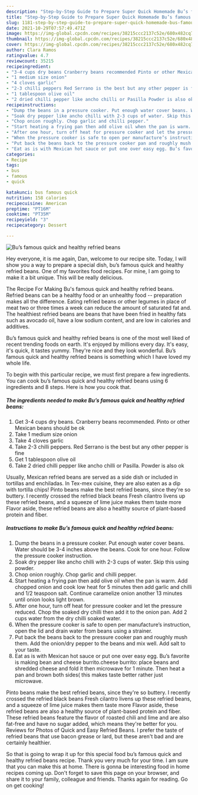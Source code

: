 ```yaml
---
description: "Step-by-Step Guide to Prepare Super Quick Homemade Bu’s famous quick and healthy refried beans"
title: "Step-by-Step Guide to Prepare Super Quick Homemade Bu’s famous quick and healthy refried beans"
slug: 1181-step-by-step-guide-to-prepare-super-quick-homemade-bus-famous-quick-and-healthy-refried-beans
date: 2021-10-29T07:57:49.471Z
image: https://img-global.cpcdn.com/recipes/38215ccc2137c52e/680x482cq70/bus-famous-quick-and-healthy-refried-beans-recipe-main-photo.jpg
thumbnail: https://img-global.cpcdn.com/recipes/38215ccc2137c52e/680x482cq70/bus-famous-quick-and-healthy-refried-beans-recipe-main-photo.jpg
cover: https://img-global.cpcdn.com/recipes/38215ccc2137c52e/680x482cq70/bus-famous-quick-and-healthy-refried-beans-recipe-main-photo.jpg
author: Clara Ramos
ratingvalue: 4.7
reviewcount: 35215
recipeingredient:
- "3-4 cups dry beans Cranberry beans recommended Pinto or other Mexican beans should be ok"
- "1 medium size onion"
- "4 cloves garlic"
- "2-3 chilli peppers Red Serrano is the best but any other pepper is fine"
- "1 tablespoon olive oil"
- "2 dried chilli pepper like ancho chilli or Pasilla Powder is also ok"
recipeinstructions:
- "Dump the beans in a pressure cooker. Put enough water cover beans. Water should be 3-4 inches above the beans. Cook for one hour. Follow the pressure cooker instruction."
- "Soak dry pepper like ancho chilli with 2-3 cups of water. Skip this using powder."
- "Chop onion roughly. Chop garlic and chilli pepper."
- "Start heating a frying pan then add olive oil when the pan is warm. Add chopped onion and cook low heat for 5 minutes then add garlic and chilli and 1/2 teaspoon salt. Continue caramelize onion another 13 minutes until onion looks light brown."
- "After one hour, turn off heat for pressure cooker and let the pressure reduced. Chop the soaked dry chilli then add it to the onion pan. Add 2 cups water from the dry chilli soaked water."
- "When the pressure cooker is safe to open per manufacture’s instruction, open the lid and drain water from beans using a strainer."
- "Put back the beans back to the pressure cooker pan and roughly mush them. Add the onion/dry pepper to the beans and mix well. Add salt to your taste."
- "Eat as is with Mexican hot sauce or put one over easy egg. Bu’s favorite is making bean and cheese burrito.cheese burrito: place beans and shredded cheese and fold it then microwave for 1 minute. Then heat a pan and brown both sides( this makes taste better rather just microwave."
categories:
- Recipe
tags:
- bus
- famous
- quick

katakunci: bus famous quick 
nutrition: 158 calories
recipecuisine: American
preptime: "PT16M"
cooktime: "PT35M"
recipeyield: "3"
recipecategory: Dessert

---
```



![Bu’s famous quick and healthy refried beans](https://img-global.cpcdn.com/recipes/38215ccc2137c52e/680x482cq70/bus-famous-quick-and-healthy-refried-beans-recipe-main-photo.jpg)

Hey everyone, it is me again, Dan, welcome to our recipe site. Today, I will show you a way to prepare a special dish, bu’s famous quick and healthy refried beans. One of my favorites food recipes. For mine, I am going to make it a bit unique. This will be really delicious.

The Recipe For Making Bu&#39;s famous quick and healthy refried beans. Refried beans can be a healthy food or an unhealthy food -- preparation makes all the difference. Eating refried beans or other legumes in place of meat two or three times a week can reduce the amount of saturated fat and. The healthiest refried beans are beans that have been fried in healthy fats such as avocado oil, have a low sodium content, and are low in calories and additives.

Bu’s famous quick and healthy refried beans is one of the most well liked of recent trending foods on earth. It's enjoyed by millions every day. It's easy, it's quick, it tastes yummy. They're nice and they look wonderful. Bu’s famous quick and healthy refried beans is something which I have loved my whole life.


To begin with this particular recipe, we must first prepare a few ingredients. You can cook bu’s famous quick and healthy refried beans using 6 ingredients and 8 steps. Here is how you cook that.

<!--inarticleads1-->

##### The ingredients needed to make Bu’s famous quick and healthy refried beans:

1. Get 3-4 cups dry beans. Cranberry beans recommended. Pinto or other Mexican beans should be ok
1. Take 1 medium size onion
1. Take 4 cloves garlic
1. Take 2-3 chilli peppers. Red Serrano is the best but any other pepper is fine
1. Get 1 tablespoon olive oil
1. Take 2 dried chilli pepper like ancho chilli or Pasilla. Powder is also ok


Usually, Mexican refried beans are served as a side dish or included in tortillas and enchiladas. In Tex-mex cuisine, they are also eaten as a dip with tortilla chips! Pinto beans make the best refried beans, since they&#39;re so buttery. I recently crossed the refried black beans Fresh cilantro livens up these refried beans, and a squeeze of lime juice makes them taste more Flavor aside, these refried beans are also a healthy source of plant-based protein and fiber. 

<!--inarticleads2-->

##### Instructions to make Bu’s famous quick and healthy refried beans:

1. Dump the beans in a pressure cooker. Put enough water cover beans. Water should be 3-4 inches above the beans. Cook for one hour. Follow the pressure cooker instruction.
1. Soak dry pepper like ancho chilli with 2-3 cups of water. Skip this using powder.
1. Chop onion roughly. Chop garlic and chilli pepper.
1. Start heating a frying pan then add olive oil when the pan is warm. Add chopped onion and cook low heat for 5 minutes then add garlic and chilli and 1/2 teaspoon salt. Continue caramelize onion another 13 minutes until onion looks light brown.
1. After one hour, turn off heat for pressure cooker and let the pressure reduced. Chop the soaked dry chilli then add it to the onion pan. Add 2 cups water from the dry chilli soaked water.
1. When the pressure cooker is safe to open per manufacture’s instruction, open the lid and drain water from beans using a strainer.
1. Put back the beans back to the pressure cooker pan and roughly mush them. Add the onion/dry pepper to the beans and mix well. Add salt to your taste.
1. Eat as is with Mexican hot sauce or put one over easy egg. Bu’s favorite is making bean and cheese burrito.cheese burrito: place beans and shredded cheese and fold it then microwave for 1 minute. Then heat a pan and brown both sides( this makes taste better rather just microwave.


Pinto beans make the best refried beans, since they&#39;re so buttery. I recently crossed the refried black beans Fresh cilantro livens up these refried beans, and a squeeze of lime juice makes them taste more Flavor aside, these refried beans are also a healthy source of plant-based protein and fiber. These refried beans feature the flavor of roasted chili and lime and are also fat-free and have no sugar added, which means they&#39;re better for you. Reviews for Photos of Quick and Easy Refried Beans. I prefer the taste of refried beans that use bacon grease or lard, but these aren&#39;t bad and are certainly healthier. 

So that is going to wrap it up for this special food bu’s famous quick and healthy refried beans recipe. Thank you very much for your time. I am sure that you can make this at home. There is gonna be interesting food in home recipes coming up. Don't forget to save this page on your browser, and share it to your family, colleague and friends. Thanks again for reading. Go on get cooking!
